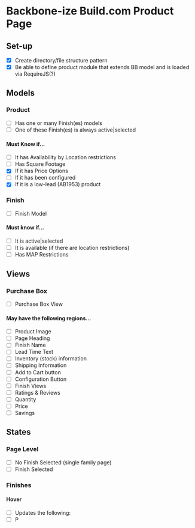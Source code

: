 # Backbone-ize Build.com Product Page

## Set-up
- [x] Create directory/file structure pattern
- [x] Be able to define product module that extends BB model and is loaded via RequireJS(?)

## Models

### Product
- [ ] Has one or many Finish(es) models
- [ ] One of these Finish(es) is always active|selected

#### Must Know if…
- [ ] It has Availability by Location restrictions
- [ ] Has Square Footage
- [x] If it has Price Options
- [ ] If it has been configured
- [x] If it is a low-lead (AB1953) product

### Finish
- [ ] Finish Model

#### Must know if…
- [ ] It is active|selected
- [ ] It is available (if there are location restrictions)
- [ ] Has MAP Restrictions

## Views

### Purchase Box
- [ ] Purchase Box View

#### May have the following regions…
- [ ] Product Image
- [ ] Page Heading
- [ ] Finish Name
- [ ] Lead Time Text
- [ ] Inventory (stock) information
- [ ] Shipping Information
- [ ] Add to Cart button
- [ ] Configuration Button
- [ ] Finish Views
- [ ] Ratings & Reviews
- [ ] Quantity
- [ ] Price
- [ ] Savings

## States

### Page Level
- [ ] No Finish Selected (single family page)
- [ ] Finish Selected

### Finishes

#### Hover
- [ ] Updates the following:
- [ ] P